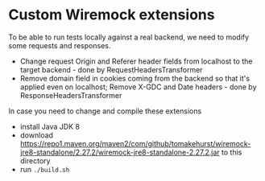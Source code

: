 # Custom Wiremock extensions

To be able to run tests locally against a real backend, we need to modify some requests and responses.

-   Change request Origin and Referer header fields from localhost to the target backend - done by RequestHeadersTransformer
-   Remove domain field in cookies coming from the backend so that it's applied even on localhost; Remove X-GDC and Date headers - done by ResponseHeadersTransformer

In case you need to change and compile these extensions

-   install Java JDK 8
-   download https://repo1.maven.org/maven2/com/github/tomakehurst/wiremock-jre8-standalone/2.27.2/wiremock-jre8-standalone-2.27.2.jar to this directory
-   run `./build.sh`
